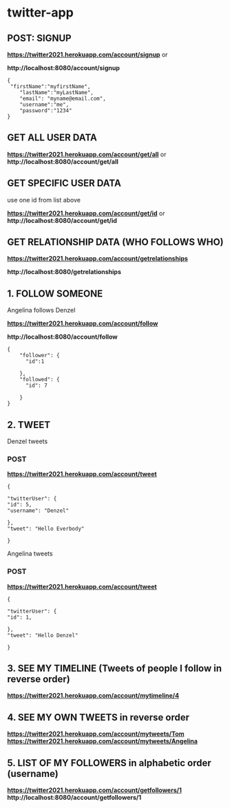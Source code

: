 # twitter-app

## POST: SIGNUP

__https://twitter2021.herokuapp.com/account/signup__ or

__http://localhost:8080/account/signup__

````
{
 "firstName":"myfirstName",
	"lastName":"myLastName",
	"email": "myname@email.com",
	"username":"me",
	"password":"1234"
}
````

## GET ALL USER DATA

__https://twitter2021.herokuapp.com/account/get/all__ or
__http://localhost:8080/account/get/all__

## GET SPECIFIC USER DATA

use one id from list above

__https://twitter2021.herokuapp.com/account/get/id__ or
__http://localhost:8080/account/get/id__

## GET RELATIONSHIP DATA (WHO FOLLOWS WHO)

__https://twitter2021.herokuapp.com/account/getrelationships__

__http://localhost:8080/getrelationships__

## 1. FOLLOW SOMEONE

Angelina follows Denzel

__https://twitter2021.herokuapp.com/account/follow__

__http://localhost:8080/account/follow__

````
{
    "follower": {
      "id":1
     
    },
    "followed": {
      "id": 7

    }
}
````

## 2. TWEET

Denzel tweets

### POST

__https://twitter2021.herokuapp.com/account/tweet__

````
{

"twitterUser": {
"id": 5,
"username": "Denzel"

},
"tweet": "Hello Everbody"

}
````

Angelina tweets

### POST

__https://twitter2021.herokuapp.com/account/tweet__

````
{

"twitterUser": {
"id": 1,

},
"tweet": "Hello Denzel"

}
````

## 3. SEE MY TIMELINE (Tweets of people I follow in reverse order)

__https://twitter2021.herokuapp.com/account/mytimeline/4__

## 4. SEE MY OWN TWEETS in reverse order

__https://twitter2021.herokuapp.com/account/mytweets/Tom__
__https://twitter2021.herokuapp.com/account/mytweets/Angelina__

## 5. LIST OF MY FOLLOWERS in alphabetic order (username)

__https://twitter2021.herokuapp.com/account/getfollowers/1__
__http://localhost:8080/account/getfollowers/1__